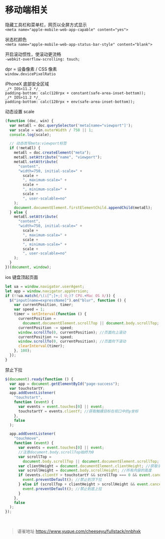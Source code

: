 # 移动端相关
隐藏工具栏和菜单栏，网页以全屏方式显示  
`<meta name="apple-mobile-web-app-capable" content="yes">`

状态栏颜色  
`<meta name="apple-mobile-web-app-status-bar-style" content="blank">`

开启滚动惯性，使滚动更流畅  
`-webkit-overflow-scrolling: touch;`

dpr = 设备像素 / CSS 像素  
`window.devicePixelRatio`

iPhoneX 底部安全区域  
`_/* IOS<11.2 */_`  
`padding-bottom: calc(128rpx + constant(safe-area-inset-bottom));`  
`_/* IOS>11.2 */_`  
`padding-bottom: calc(128rpx + env(safe-area-inset-bottom));`

动态设置 scale

```javascript
(function (doc, win) {
  var metaEl = doc.querySelector('meta[name="viewport"]');
  var scale = win.outerWidth / 750 || 1;
  console.log(scale);

  // 动态改写meta:viewport标签
  if (!metaEl) {
    metaEl = doc.createElement("meta");
    metaEl.setAttribute("name", "viewport");
    metaEl.setAttribute(
      "content",
      "width=750, initial-scale=" +
        scale +
        ", maximum-scale=" +
        scale +
        ", minimum-scale=" +
        scale +
        ", user-scalable=no"
    );
    document.documentElement.firstElementChild.appendChild(metaEl);
  } else {
    metaEl.setAttribute(
      "content",
      "width=750, initial-scale=" +
        scale +
        ", maximum-scale=" +
        scale +
        ", minimum-scale=" +
        scale +
        ", user-scalable=no"
    );
  }
})(document, window);
```

ios 键盘顶起页面

```javascript
let ua = window.navigator.userAgent;
let app = window.navigator.appVersion;
if (!!ua.match(/\(i[^;]+;( U;)? CPU.+Mac OS X/)) {
  $("input[name=expressName]").on("blur", function () {
    var currentPosition, timer;
    var speed = 1;
    timer = setInterval(function () {
      currentPosition =
        document.documentElement.scrollTop || document.body.scrollTop;
      currentPosition -= speed;
      window.scrollTo(0, currentPosition); //页面向上滚动
      currentPosition += speed;
      window.scrollTo(0, currentPosition); //页面向下滚动
      clearInterval(timer);
    }, 100);
  });
}
```

禁止下拉

```javascript
$(document).ready(function () {
  var app = document.getElementById("page-success");
  var touchstartY;
  app.addEventListener(
    "touchstart",
    function (event) {
      var events = event.touches[0] || event;
      touchstartY = events.clientY; //获取触摸目标在视口中的y坐标
    },
    false
  );

  app.addEventListener(
    "touchmove",
    function (event) {
      var events = event.touches[0] || event;
      //注意document.body.scrollTop始终为0
      var scrollTop =
        document.body.scrollTop || document.documentElement.scrollTop; //获取滚动部分的高度
      var clientHeight = document.documentElement.clientHeight; //获取手机屏幕高度（可视部分高度）
      var scrollHeight = document.body.scrollHeight; //所有内容的高度
      if (events.clientY > touchstartY && scrollTop === 0 && event.cancelable) {
        event.preventDefault(); //禁止到顶下拉
      } else if (scrollTop + clientHeight > scrollHeight && event.cancelable) {
        event.preventDefault(); //禁止到底上拉
      }
    },
    false
  );
});
```

<br>
  
> 语雀地址 https://www.yuque.com/cheeseyu/fullstack/nnbhxk